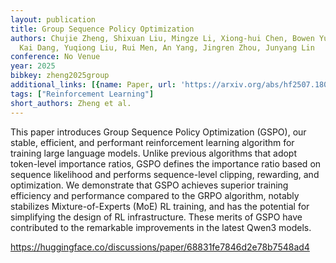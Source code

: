 ```yaml
---
layout: publication
title: Group Sequence Policy Optimization
authors: Chujie Zheng, Shixuan Liu, Mingze Li, Xiong-hui Chen, Bowen Yu, Chang Gao,
  Kai Dang, Yuqiong Liu, Rui Men, An Yang, Jingren Zhou, Junyang Lin
conference: No Venue
year: 2025
bibkey: zheng2025group
additional_links: [{name: Paper, url: 'https://arxiv.org/abs/hf2507.18071'}]
tags: ["Reinforcement Learning"]
short_authors: Zheng et al.
---
```

This paper introduces Group Sequence Policy Optimization (GSPO), our stable, efficient, and performant reinforcement learning algorithm for training large language models. Unlike previous algorithms that adopt token-level importance ratios, GSPO defines the importance ratio based on sequence likelihood and performs sequence-level clipping, rewarding, and optimization. We demonstrate that GSPO achieves superior training efficiency and performance compared to the GRPO algorithm, notably stabilizes Mixture-of-Experts (MoE) RL training, and has the potential for simplifying the design of RL infrastructure. These merits of GSPO have contributed to the remarkable improvements in the latest Qwen3 models.

https://huggingface.co/discussions/paper/68831fe7846d2e78b7548ad4